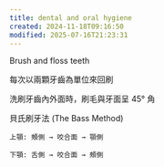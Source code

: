 ```yaml
---
title: dental and oral hygiene
created: 2024-11-18T09:16:50
modified: 2025-07-16T21:23:31
---
```


Brush and floss teeth

每次以兩顆牙齒為單位來回刷

洗刷牙齒內外面時，刷毛與牙面呈 45° 角

貝氏刷牙法 (The Bass Method)

	上顎: 頰側 → 咬合面 → 顎側

	下顎: 舌側 → 咬合面 → 頰側
